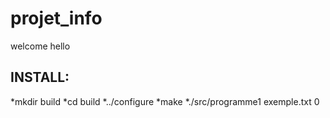 projet_info
===========
welcome
hello


INSTALL:
--------
*mkdir build
*cd build
*../configure
*make
*./src/programme1 exemple.txt 0
